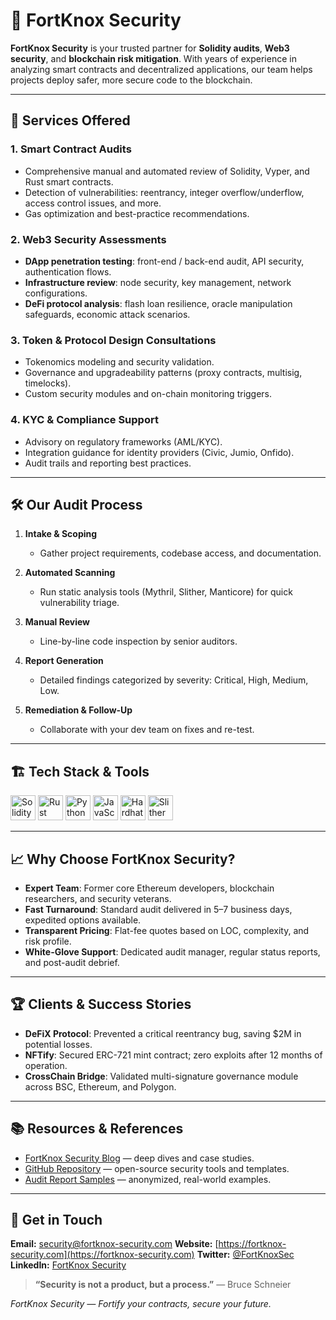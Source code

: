 # 🏰 FortKnox Security

**FortKnox Security** is your trusted partner for **Solidity audits**, **Web3 security**, and **blockchain risk mitigation**. With years of experience in analyzing smart contracts and decentralized applications, our team helps projects deploy safer, more secure code to the blockchain.

---

## 🚀 Services Offered

### 1. Smart Contract Audits

* Comprehensive manual and automated review of Solidity, Vyper, and Rust smart contracts.
* Detection of vulnerabilities: reentrancy, integer overflow/underflow, access control issues, and more.
* Gas optimization and best-practice recommendations.

### 2. Web3 Security Assessments

* **DApp penetration testing**: front-end / back-end audit, API security, authentication flows.
* **Infrastructure review**: node security, key management, network configurations.
* **DeFi protocol analysis**: flash loan resilience, oracle manipulation safeguards, economic attack scenarios.

### 3. Token & Protocol Design Consultations

* Tokenomics modeling and security validation.
* Governance and upgradeability patterns (proxy contracts, multisig, timelocks).
* Custom security modules and on-chain monitoring triggers.

### 4. KYC & Compliance Support

* Advisory on regulatory frameworks (AML/KYC).
* Integration guidance for identity providers (Civic, Jumio, Onfido).
* Audit trails and reporting best practices.

---

## 🛠 Our Audit Process

1. **Intake & Scoping**

   * Gather project requirements, codebase access, and documentation.
2. **Automated Scanning**

   * Run static analysis tools (Mythril, Slither, Manticore) for quick vulnerability triage.
3. **Manual Review**

   * Line-by-line code inspection by senior auditors.
4. **Report Generation**

   * Detailed findings categorized by severity: Critical, High, Medium, Low.
5. **Remediation & Follow-Up**

   * Collaborate with your dev team on fixes and re-test.

---

## 🏗️ Tech Stack & Tools

<p align="left">
  <img src="https://cdn.jsdelivr.net/gh/devicons/devicon/icons/solidity/solidity-original.svg" alt="Solidity" width="40"/>
  <img src="https://cdn.jsdelivr.net/gh/devicons/devicon/icons/rust/rust-original.svg" alt="Rust" width="40"/>
  <img src="https://cdn.jsdelivr.net/gh/devicons/devicon/icons/python/python-original.svg" alt="Python" width="40"/>
  <img src="https://cdn.jsdelivr.net/gh/devicons/devicon/icons/javascript/javascript-original.svg" alt="JavaScript" width="40"/>
  <img src="https://cdn.jsdelivr.net/gh/devicons/devicon/icons/hardhat/hardhat-plain.svg" alt="Hardhat" width="40"/>
  <img src="https://raw.githubusercontent.com/crytic/slither/master/docs/slither-logo.png" alt="Slither" width="40"/>
</p>

---

## 📈 Why Choose FortKnox Security?

* **Expert Team**: Former core Ethereum developers, blockchain researchers, and security veterans.
* **Fast Turnaround**: Standard audit delivered in 5–7 business days, expedited options available.
* **Transparent Pricing**: Flat-fee quotes based on LOC, complexity, and risk profile.
* **White-Glove Support**: Dedicated audit manager, regular status reports, and post-audit debrief.

---

## 🏆 Clients & Success Stories

* **DeFiX Protocol**: Prevented a critical reentrancy bug, saving \$2M in potential losses.
* **NFTify**: Secured ERC-721 mint contract; zero exploits after 12 months of operation.
* **CrossChain Bridge**: Validated multi-signature governance module across BSC, Ethereum, and Polygon.

---

## 📚 Resources & References

* [FortKnox Security Blog](https://fortknox-security.com/blog) — deep dives and case studies.
* [GitHub Repository](https://github.com/fortknox-security) — open-source security tools and templates.
* [Audit Report Samples](https://docs.fortknox-security.com/reports) — anonymized, real-world examples.

---

## 💬 Get in Touch

**Email:** [security@fortknox-security.com](mailto:security@fortknox-security.com)
**Website:** [https://fortknox-security.com](https://fortknox-security.com)
**Twitter:** [@FortKnoxSec](https://twitter.com/FortKnoxSec)
**LinkedIn:** [FortKnox Security](https://linkedin.com/company/fortknox-security)

> **“Security is not a product, but a process.”** — Bruce Schneier

*FortKnox Security — Fortify your contracts, secure your future.*
